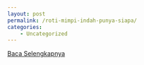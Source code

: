 ```yaml
---
layout: post
permalink: /roti-mimpi-indah-punya-siapa/
categories:
    - Uncategorized
---
```


[Baca Selengkapnya](/01)
